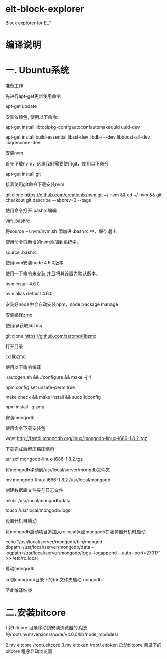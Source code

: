 # elt-block-explorer
Block explorer for ELT

# 编译说明

# 一.	Ubuntu系统

准备工作

先进行apt-get更新使用命令

apt-get update

安装依赖包, 使用以下命令:

apt-get install libtoolpkg-configautoconfautomakeuuid uuid-dev

apt-get install build-essential libssl-dev libdb++-dev libboost-all-dev libqrencode-dev

安装nvm

首先下载nvm，这里我们需要使用git，使用以下命令

apt-get install git

接着使用git命令下载安装nvm

git clone https://github.com/creationix/nvm.git ~/.nvm && cd ~/.nvm && git checkout git describe --abbrev=0 --tags

使用命令打开.bashrc编辑

vim .bashrc

将source ~/.nvm/nvm.sh 添加进 .bashrc 中，保存退出

使用命令将新增的nvm添加到系统中，

source .bashrc

使用nvm安装node 4.6.0版本

使用一下命令来安装,并且将其设置为默认版本。

nvm install 4.6.0

nvm alias default 4.6.0

安装好node中会自动安装npm，node package manage

安装编译zmq

使用git获取libzmq

git clone https://github.com/zeromq/libzmq

打开目录

cd libzmq

使用以下命令编译

./autogen.sh && ./configure && make -j 4

npm config set unsafe-perm true

make check && make install && sudo ldconfig

npm install -g zmq

安装mongodb

使用命令下载安装包

wget http://fastdl.mongodb.org/linux/mongodb-linux-i686-1.8.2.tgz

下载完成后解压缩压缩包

tar zxf mongodb-linux-i686-1.8.2.tgz

将mongodb移动到/usr/local/server/mongdb文件夹

mv mongodb-linux-i686-1.8.2 /usr/local/mongodb

创建数据库文件夹与日志文件

mkdir /usr/local/mongodb/data

touch /usr/local/mongodb/logs

设置开机自启动

将mongodb启动项目追加入rc.local保证mongodb在服务器开机时启动

echo "/usr/local/server/mongodb/bin/mongod --dbpath=/usr/local/server/mongodb/data –logpath=/usr/local/server/mongodb/logs –logappend --auth –port=27017" >> /etc/rc.local

启动mongodb

cd到mongodb目录下的bin文件夹启动mongodb

至此编译结束

# 二.安装bitcore

1.将bitcore 目录移动到安装浏览器的系统 的/root/.nvm/versions/node/v4.6.0/lib/node_modules/

2.mv eltcore /root/.eltcore
3.mv eltoken /root/.eltoken
启动bitcore 目录下的bitcore 程序启动浏览器
